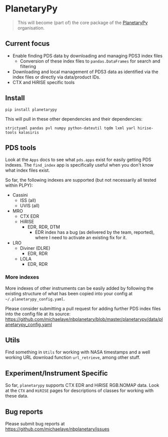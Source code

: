 # PlanetaryPy
> This will become (part of) the core package of the <a href='https://planetarypy.org/'>PlanetaryPy</a> organisation.


## Current focus

* Enable finding PDS data by downloading and managing PDS3 index files
  * Conversion of these index files to `pandas.DataFrames` for search and filtering
* Downloading and local management of PDS3 data as identified via the index files or directly via data/product IDs.
* CTX and HiRISE specific tools

## Install

`pip install planetarypy`

This will pull in these other dependencies and their dependencies:

`strictyaml pandas pvl numpy python-dateutil tqdm lxml yarl hirise-tools kalasiris`


## PDS tools

Look at the `Apps` docs to see what `pds.apps` exist for easily getting PDS indexes.
The `find_index` app is specifically useful when you don't know what index files exist.

So far, the following indexes are supported (but not necessarily all tested within PLPY):

* Cassini
  * ISS (all)
  * UVIS (all)
* MRO
  * CTX
      EDR
  * HiRISE
    * EDR, RDR, DTM
      * EDR index has a bug (as delivered by the team, reported), where I need to activate an existing fix for it.
* LRO
  * Diviner (DLRE)
    * EDR, RDR
  * LOLA
    * EDR, RDR
    
### More indexes
More indexes of other instruments can be easily added by following the existing structure of what has been copied into your config at `~/.planetarypy_config.yaml`.

Please consider submitting a pull request for adding further PDS index files into the config file at its source: https://github.com/michaelaye/nbplanetary/blob/master/planetarypy/data/planetarypy_config.yaml

## Utils
Find something in `Utils` for working with NASA timestamps and a well working URL download function `url_retrieve`, among other stuff.

## Experiment/Instrument Specific

So far, `planetarypy` supports CTX EDR and HiRISE RGB.NOMAP data.
Look at the `CTX` and `HiRISE` pages for descriptions of classes for working with these data.

## Bug reports

Please submit bug reports at https://github.com/michaelaye/nbplanetary/issues
